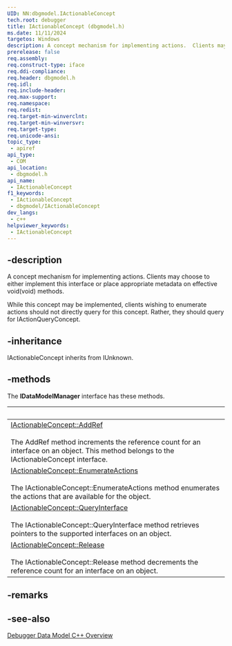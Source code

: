 ```yaml
---
UID: NN:dbgmodel.IActionableConcept
tech.root: debugger
title: IActionableConcept (dbgmodel.h)
ms.date: 11/11/2024
targetos: Windows
description: A concept mechanism for implementing actions.  Clients may choose to either implement this interface or place appropriate metadata on effective void(void) methods. (dbgmodel.h)
prerelease: false
req.assembly: 
req.construct-type: iface
req.ddi-compliance: 
req.header: dbgmodel.h
req.idl: 
req.include-header: 
req.max-support: 
req.namespace: 
req.redist: 
req.target-min-winverclnt: 
req.target-min-winversvr: 
req.target-type: 
req.unicode-ansi: 
topic_type:
 - apiref
api_type:
 - COM
api_location:
 - dbgmodel.h
api_name:
 - IActionableConcept
f1_keywords:
 - IActionableConcept
 - dbgmodel/IActionableConcept
dev_langs:
 - c++
helpviewer_keywords:
 - IActionableConcept
---
```


## -description

A concept mechanism for implementing actions.  Clients may choose to either implement this interface or place
appropriate metadata on effective void(void) methods.

While this concept may be implemented, clients wishing to enumerate actions should not directly query for this
concept.  Rather, they should query for IActionQueryConcept.

## -inheritance

IActionableConcept inherits from IUnknown.

## -methods

The **IDataModelManager** interface has these methods.

| &nbsp; |
|-----------------|
| [IActionableConcept::AddRef](../dbgmodel/nf-dbgmodel-iactionableconcept-addref.md) <br><br>The AddRef method increments the reference count for an interface on an object. This method belongs to the IActionableConcept interface. |
| [IActionableConcept::EnumerateActions](../dbgmodel/nf-dbgmodel-iactionableconcept-enumerateactions.md) <br><br>The IActionableConcept::EnumerateActions method enumerates the actions that are available for the object. |
| [IActionableConcept::QueryInterface](../dbgmodel/nf-dbgmodel-iactionableconcept-queryinterface.md) <br><br>The IActionableConcept::QueryInterface method retrieves pointers to the supported interfaces on an object. |
| [IActionableConcept::Release](../dbgmodel/nf-dbgmodel-iactionableconcept-release.md) <br><br>The IActionableConcept::Release method decrements the reference count for an interface on an object. |


## -remarks

## -see-also

[Debugger Data Model C++ Overview](/windows-hardware/drivers/debugger/data-model-cpp-overview)

